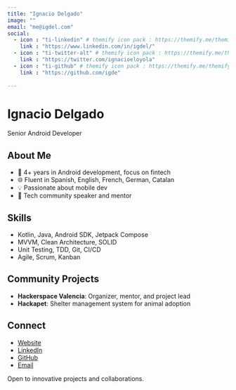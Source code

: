 ```yaml
---
title: "Ignacio Delgado"
image: ""
email: "me@igdel.com"
social: 
  - icon : "ti-linkedin" # themify icon pack : https://themify.me/themify-icons
    link : "https://www.linkedin.com/in/igdel/"
  - icon : "ti-twitter-alt" # themify icon pack : https://themify.me/themify-icons
    link : "https://twitter.com/ignacioeloyola"
  - icon : "ti-github" # themify icon pack : https://themify.me/themify-icons
    link : "https://github.com/igde"
 
---
```


# Ignacio Delgado
Senior Android Developer

## About Me
- 🚀 4+ years in Android development, focus on fintech
- 🌐 Fluent in Spanish, English, French, German, Catalan
- 💡 Passionate about mobile dev
- 🤝 Tech community speaker and mentor

## Skills
- Kotlin, Java, Android SDK, Jetpack Compose
- MVVM, Clean Architecture, SOLID
- Unit Testing, TDD, Git, CI/CD
- Agile, Scrum, Kanban

## Community Projects
- **Hackerspace Valencia**: Organizer, mentor, and project lead
- **Hackapet**: Shelter management system for animal adoption

## Connect
- [Website](https://igdel.com)
- [LinkedIn](https://www.linkedin.com/in/igdel/)
- [GitHub](https://github.com/igdel)
- [Email](mailto:me@igdel.com)

Open to innovative projects and collaborations.
